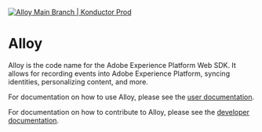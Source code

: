 [![Alloy Main Branch | Konductor Prod](https://github.com/adobe/alloy/workflows/Pre-Deploy/badge.svg)](https://github.com/adobe/alloy/actions)

# Alloy

Alloy is the code name for the Adobe Experience Platform Web SDK. It allows for recording events into Adobe Experience Platform, syncing identities, personalizing content, and more.

For documentation on how to use Alloy, please see the [user documentation](https://adobe.ly/36dGGp6).

For documentation on how to contribute to Alloy, please see the [developer documentation](https://github.com/adobe/alloy/wiki).

